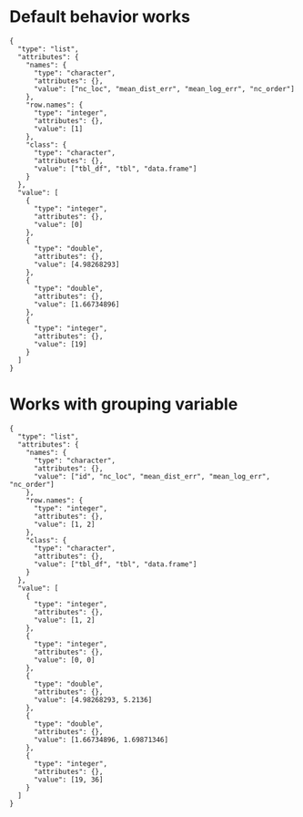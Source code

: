 # Default behavior works

    {
      "type": "list",
      "attributes": {
        "names": {
          "type": "character",
          "attributes": {},
          "value": ["nc_loc", "mean_dist_err", "mean_log_err", "nc_order"]
        },
        "row.names": {
          "type": "integer",
          "attributes": {},
          "value": [1]
        },
        "class": {
          "type": "character",
          "attributes": {},
          "value": ["tbl_df", "tbl", "data.frame"]
        }
      },
      "value": [
        {
          "type": "integer",
          "attributes": {},
          "value": [0]
        },
        {
          "type": "double",
          "attributes": {},
          "value": [4.98268293]
        },
        {
          "type": "double",
          "attributes": {},
          "value": [1.66734896]
        },
        {
          "type": "integer",
          "attributes": {},
          "value": [19]
        }
      ]
    }

# Works with grouping variable

    {
      "type": "list",
      "attributes": {
        "names": {
          "type": "character",
          "attributes": {},
          "value": ["id", "nc_loc", "mean_dist_err", "mean_log_err", "nc_order"]
        },
        "row.names": {
          "type": "integer",
          "attributes": {},
          "value": [1, 2]
        },
        "class": {
          "type": "character",
          "attributes": {},
          "value": ["tbl_df", "tbl", "data.frame"]
        }
      },
      "value": [
        {
          "type": "integer",
          "attributes": {},
          "value": [1, 2]
        },
        {
          "type": "integer",
          "attributes": {},
          "value": [0, 0]
        },
        {
          "type": "double",
          "attributes": {},
          "value": [4.98268293, 5.2136]
        },
        {
          "type": "double",
          "attributes": {},
          "value": [1.66734896, 1.69871346]
        },
        {
          "type": "integer",
          "attributes": {},
          "value": [19, 36]
        }
      ]
    }

